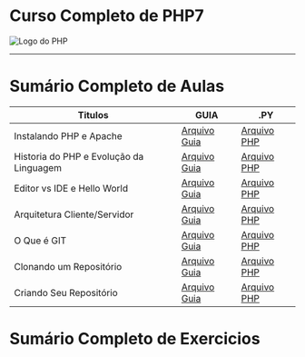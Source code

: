 # Curso Completo de PHP7

<img src="https://10pearls.com/wp-content/uploads/2023/06/PHP-Development-Banner-scaled.jpg" alt="Logo do PHP"></img>

---

# Sumário Completo de Aulas

| Titulos                                 | GUIA                                          | .PY                                                         |
| --------------------------------------- | --------------------------------------------- | ----------------------------------------------------------- |
| Instalando PHP e Apache                 | [Arquivo Guia](./php.AULAS/aula.002/#)        | [Arquivo PHP](./php.AULAS/aula.002/php.INSTALACAO.yaml)     |
| Historia do PHP e Evolução da Linguagem | [Arquivo Guia](./php.AULAS/aula.001/#)        | [Arquivo PHP](./php.AULAS/aula.001/php.HISTORIA.yaml)       |
| Editor vs IDE e Hello World             | [Arquivo Guia](./php.AULAS/aula.003/#)        | [Arquivo PHP](#)                                            |
| Arquitetura Cliente/Servidor            | [Arquivo Guia](./php.AULAS/aula.004/#)        | [Arquivo PHP](./php.AULAS/aula.004/php.ClientServidor.yaml) |
| O Que é GIT                             | [Arquivo Guia](#)                             | [Arquivo PHP](./php.AULAS/aula.005/php.ENTENDENDOGIT.yaml)  |
| Clonando um Repositório                 | [Arquivo Guia](./php.AULAS/aula006/README.md) | [Arquivo PHP](#)                                            |
| Criando Seu Repositório                 | [Arquivo Guia](./php.AULAS/aula007/README.md) | [Arquivo PHP](#)                                            |

# Sumário Completo de Exercicios